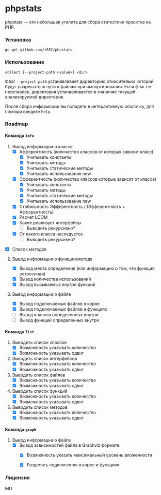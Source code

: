 # phpstats

phpstats — это небольшая утилита для сбора статистики проектов на PHP.

### Установка

```
go get github.com/i582/phpstats
```

### Использование

```
collect [--project-path <value>] <dir>
```

Флаг `--project-path` устанавливает директорию относительно которой будут разрешаться пути к файлам при импортировании. Если флаг не проставлен, директория устанавливается в значение текущей анализируемой директории.

После сбора информации вы попадете в интерактивную оболочку, для помощи введите `help`.



### Roadmap

#### Команда `info`

1. Вывод информации о классе
   * [x] Афферентность (количество классов от которых зависит класс)
     * [x] Учитывать константы
     * [x] Учитывать методы
     * [x] Учитывать статические методы
     * [x] Учитывать использование new
   * [x] Эфферентность (количество классов которые зависит от класса)
     * [x] Учитывать константы
     * [x] Учитывать методы
     * [x] Учитывать статические методы
     * [x] Учитывать использование new
   * [x] Стабильность Эфферентность / (Эфферентность + Афферентность)
   * [x] Расчет LCOM
   * [x] Какие реализует интерфейсы
     * [ ] Выводить рекурсивно?
   * [x] От какого класса наследуется
     * [ ] Выводить рекурсивно?
* [x] Список методов
   
2. Вывод информации о функции/методе

   * [x] Вывод места определения (или информацию о том, что функция встроенная)
   * [x] Вывод количества использований
   * [x] Вывод вызываемых внутри функций
3. Вывод информации о файле

   * [x] Вывод подключаемых файлов в корне
   * [x] Вывод подключаемых файлов в функциях
   * [ ] Вывод классов определенных внутри
   * [ ] Вывод функций определенных внутри

#### Команда `list`

1. Выводить список классов
   * [x] Возможность указывать количество
   * [x] Возможность указывать сдвиг
2. Выводить список интерфейсов
   * [x] Возможность указывать количество
   * [x] Возможность указывать сдвиг
3. Выводить список файлов
   * [x] Возможность указывать количество
   * [x] Возможность указывать сдвиг
4. Выводить список функций
   * [x] Возможность указывать количество
   * [x] Возможность указывать сдвиг
5. Выводить список методов
   * [x] Возможность указывать количество
   * [x] Возможность указывать сдвиг

#### Команда `graph`

1. Вывод информации о файле
    * [x] Вывод зависимостей файла в Graphviz формате
      * [x] Возможность указать максимальный уровень вложенности
      * [x] Разделять подключения в корне и функциях



### Лицензия

MIT